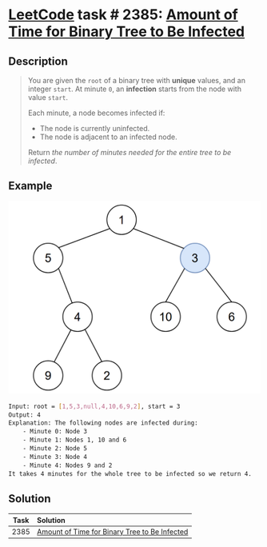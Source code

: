 # [LeetCode][leetcode] task # 2385: [Amount of Time for Binary Tree to Be Infected][task]

Description
-----------

> You are given the `root` of a binary tree with **unique** values, and an integer `start`.
> At minute `0`, an **infection** starts from the node with value `start`.
> 
> Each minute, a node becomes infected if:
> * The node is currently uninfected.
> * The node is adjacent to an infected node.
>
> Return _the number of minutes needed for the entire tree to be infected_.

 Example
-------

![tree.png](image/tree.png)

```sh
Input: root = [1,5,3,null,4,10,6,9,2], start = 3
Output: 4
Explanation: The following nodes are infected during:
    - Minute 0: Node 3
    - Minute 1: Nodes 1, 10 and 6
    - Minute 2: Node 5
    - Minute 3: Node 4
    - Minute 4: Nodes 9 and 2
It takes 4 minutes for the whole tree to be infected so we return 4.
```

Solution
--------

| Task | Solution                                                  |
|:----:|:----------------------------------------------------------|
| 2385 | [Amount of Time for Binary Tree to Be Infected][solution] |


[leetcode]: <http://leetcode.com/>
[task]: <https://leetcode.com/problems/amount-of-time-for-binary-tree-to-be-infected/>
[solution]: <https://github.com/wellaxis/praxis-leetcode/blob/main/src/main/java/com/witalis/praxis/leetcode/task/h24/p2385/option/Practice.java>
